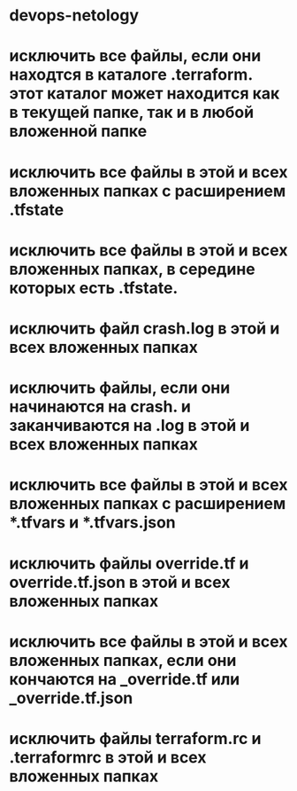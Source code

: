 # devops-netology

# исключить все файлы, если они находтся в каталоге .terraform. этот каталог может находится как в текущей папке, так и в любой вложенной папке

# исключить все файлы в этой и всех вложенных папках с расширением .tfstate
# исключить все файлы в этой и всех вложенных папках, в середине которых есть .tfstate.

# исключить файл crash.log в этой и всех вложенных папках
# исключить файлы, если они начинаются на crash. и заканчиваются на .log в этой и всех вложенных папках

# исключить все файлы в этой и всех вложенных папках с расширением *.tfvars и *.tfvars.json

# исключить файлы override.tf и override.tf.json в этой и всех вложенных папках
# исключить все файлы в этой и всех вложенных папках, если они кончаются на _override.tf или _override.tf.json

# исключить файлы terraform.rc и .terraformrc в этой и всех вложенных папках
